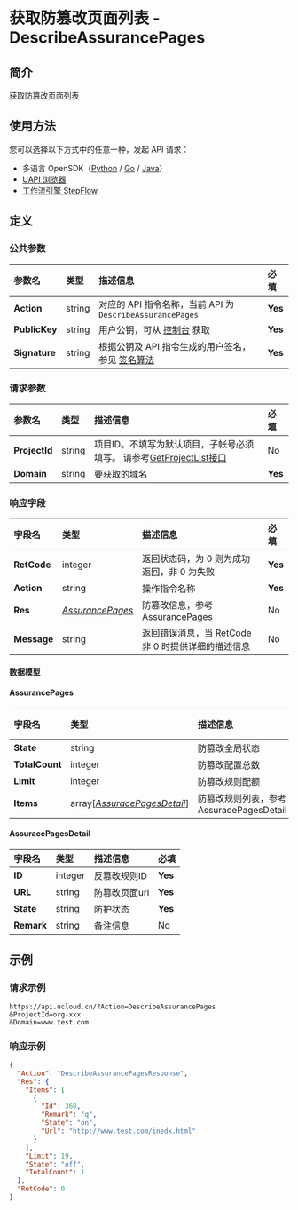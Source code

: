 # 获取防篡改页面列表 - DescribeAssurancePages

## 简介

获取防篡改页面列表





## 使用方法

您可以选择以下方式中的任意一种，发起 API 请求：
- 多语言 OpenSDK（[Python](https://github.com/ucloud/ucloud-sdk-python3) / [Go](https://github.com/ucloud/ucloud-sdk-go) / [Java](https://github.com/ucloud/ucloud-sdk-java)）
- [UAPI 浏览器](https://console.ucloud.cn/uapi/detail?id=DescribeAssurancePages)
- [工作流引擎 StepFlow](https://console.ucloud.cn/stepflow/manage/)

## 定义

### 公共参数

| 参数名 | 类型 | 描述信息 | 必填 |
|:---|:---|:---|:---|
| **Action**     | string  | 对应的 API 指令名称，当前 API 为 `DescribeAssurancePages`                        | **Yes** |
| **PublicKey**  | string  | 用户公钥，可从 [控制台](https://console.ucloud.cn/uapi/apikey) 获取                                             | **Yes** |
| **Signature**  | string  | 根据公钥及 API 指令生成的用户签名，参见 [签名算法](api/summary/signature.md)  | **Yes** |

### 请求参数

| 参数名 | 类型 | 描述信息 | 必填 |
|:---|:---|:---|:---|
| **ProjectId** | string | 项目ID。不填写为默认项目，子帐号必须填写。 请参考[GetProjectList接口](api/summary/get_project_list) |No|
| **Domain** | string | 要获取的域名 |**Yes**|

### 响应字段

| 字段名 | 类型 | 描述信息 | 必填 |
|:---|:---|:---|:---|
| **RetCode** | integer | 返回状态码，为 0 则为成功返回，非 0 为失败 |**Yes**|
| **Action** | string | 操作指令名称 |**Yes**|
| **Res** | [*AssurancePages*](#AssurancePages) | 防篡改信息，参考AssurancePages |No|
| **Message** | string | 返回错误消息，当 RetCode 非 0 时提供详细的描述信息 |No|

#### 数据模型


#### AssurancePages

| 字段名 | 类型 | 描述信息 | 必填 |
|:---|:---|:---|:---|
| **State** | string | 防篡改全局状态 |**Yes**|
| **TotalCount** | integer | 防篡改配置总数 |**Yes**|
| **Limit** | integer | 防篡改规则配额 |**Yes**|
| **Items** | array[[*AssuracePagesDetail*](#AssuracePagesDetail)] | 防篡改规则列表，参考AssuracePagesDetail |**Yes**|

#### AssuracePagesDetail

| 字段名 | 类型 | 描述信息 | 必填 |
|:---|:---|:---|:---|
| **ID** | integer | 反篡改规则ID |**Yes**|
| **URL** | string | 防篡改页面url |**Yes**|
| **State** | string | 防护状态 |**Yes**|
| **Remark** | string | 备注信息 |No|

## 示例

### 请求示例
    
```
https://api.ucloud.cn/?Action=DescribeAssurancePages
&ProjectId=org-xxx
&Domain=www.test.com
```

### 响应示例
    
```json
{
  "Action": "DescribeAssurancePagesResponse",
  "Res": {
    "Items": [
      {
        "Id": 368,
        "Remark": "q",
        "State": "on",
        "Url": "http://www.test.com/inedx.html"
      }
    ],
    "Limit": 19,
    "State": "off",
    "TotalCount": 1
  },
  "RetCode": 0
}
```




